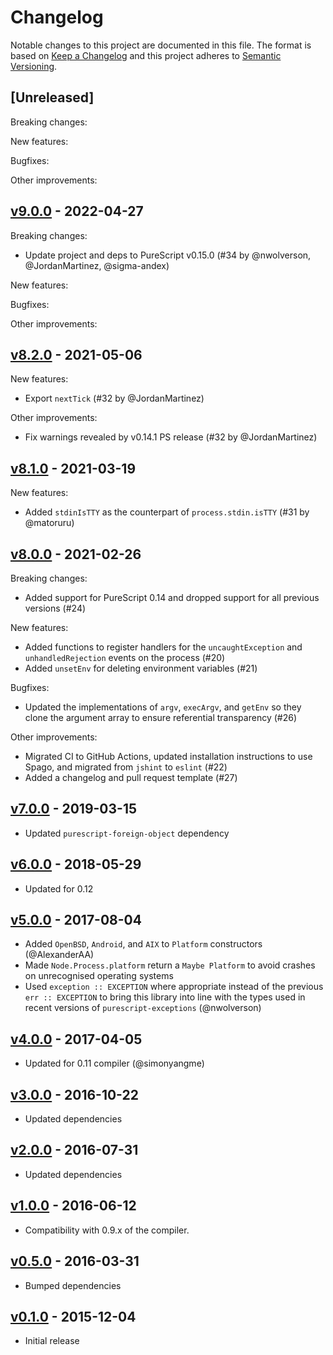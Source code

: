 # Changelog

Notable changes to this project are documented in this file. The format is based on [Keep a Changelog](https://keepachangelog.com/en/1.0.0/) and this project adheres to [Semantic Versioning](https://semver.org/spec/v2.0.0.html).

## [Unreleased]

Breaking changes:

New features:

Bugfixes:

Other improvements:

## [v9.0.0](https://github.com/purescript-node/purescript-node-process/releases/tag/v9.0.0) - 2022-04-27

Breaking changes:
- Update project and deps to PureScript v0.15.0 (#34 by @nwolverson, @JordanMartinez, @sigma-andex)

New features:

Bugfixes:

Other improvements:

## [v8.2.0](https://github.com/purescript-node/purescript-node-process/releases/tag/v8.2.0) - 2021-05-06

New features:
- Export `nextTick` (#32 by @JordanMartinez)

Other improvements:
- Fix warnings revealed by v0.14.1 PS release (#32 by @JordanMartinez)

## [v8.1.0](https://github.com/purescript-node/purescript-node-process/releases/tag/v8.1.0) - 2021-03-19

New features:
- Added `stdinIsTTY` as the counterpart of `process.stdin.isTTY` (#31 by @matoruru)

## [v8.0.0](https://github.com/purescript-node/purescript-node-process/releases/tag/v8.0.0) - 2021-02-26

Breaking changes:
- Added support for PureScript 0.14 and dropped support for all previous versions (#24)

New features:
- Added functions to register handlers for the `uncaughtException` and `unhandledRejection` events on the process (#20)
- Added `unsetEnv` for deleting environment variables (#21)

Bugfixes:
- Updated the implementations of `argv`, `execArgv`, and `getEnv` so they clone the argument array to ensure referential transparency (#26)

Other improvements:
- Migrated CI to GitHub Actions, updated installation instructions to use Spago, and migrated from `jshint` to `eslint` (#22)
- Added a changelog and pull request template (#27)

## [v7.0.0](https://github.com/purescript-node/purescript-node-process/releases/tag/v7.0.0) - 2019-03-15

- Updated `purescript-foreign-object` dependency

## [v6.0.0](https://github.com/purescript-node/purescript-node-process/releases/tag/v6.0.0) - 2018-05-29

- Updated for 0.12

## [v5.0.0](https://github.com/purescript-node/purescript-node-process/releases/tag/v5.0.0) - 2017-08-04

- Added `OpenBSD`, `Android`, and `AIX` to `Platform` constructors (@AlexanderAA)
- Made `Node.Process.platform` return a `Maybe Platform` to avoid crashes on unrecognised operating systems
- Used `exception :: EXCEPTION` where appropriate instead of the previous `err :: EXCEPTION` to bring this library into line with the types used in recent versions of `purescript-exceptions` (@nwolverson)

## [v4.0.0](https://github.com/purescript-node/purescript-node-process/releases/tag/v4.0.0) - 2017-04-05

- Updated for 0.11 compiler (@simonyangme)

## [v3.0.0](https://github.com/purescript-node/purescript-node-process/releases/tag/v3.0.0) - 2016-10-22

- Updated dependencies

## [v2.0.0](https://github.com/purescript-node/purescript-node-process/releases/tag/v2.0.0) - 2016-07-31

- Updated dependencies

## [v1.0.0](https://github.com/purescript-node/purescript-node-process/releases/tag/v1.0.0) - 2016-06-12

- Compatibility with 0.9.x of the compiler.

## [v0.5.0](https://github.com/purescript-node/purescript-node-process/releases/tag/v0.5.0) - 2016-03-31

- Bumped dependencies

## [v0.1.0](https://github.com/purescript-node/purescript-node-process/releases/tag/v0.1.0) - 2015-12-04

- Initial release
